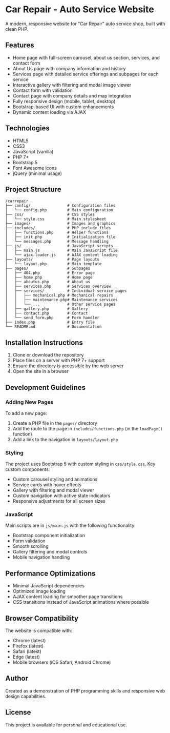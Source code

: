 # Car Repair - Auto Service Website

A modern, responsive website for "Car Repair" auto service shop, built with clean PHP.

## Features

- Home page with full-screen carousel, about us section, services, and contact form
- About Us page with company information and history
- Services page with detailed service offerings and subpages for each service
- Interactive gallery with filtering and modal image viewer
- Contact form with validation
- Contact page with company details and map integration
- Fully responsive design (mobile, tablet, desktop)
- Bootstrap-based UI with custom enhancements
- Dynamic content loading via AJAX

## Technologies

- HTML5
- CSS3
- JavaScript (vanilla)
- PHP 7+
- Bootstrap 5
- Font Awesome icons
- jQuery (minimal usage)

## Project Structure

```
/carrepair
├── config/                # Configuration files
│   └── config.php         # Main configuration
├── css/                   # CSS styles
│   └── style.css          # Main stylesheet
├── images/                # Images and graphics
├── includes/              # PHP include files
│   ├── functions.php      # Helper functions
│   ├── init.php           # Initialization file
│   └── messages.php       # Message handling
├── js/                    # JavaScript scripts
│   ├── main.js            # Main JavaScript file
│   └── ajax-loader.js     # AJAX content loading
├── layouts/               # Page layouts
│   └── layout.php         # Main template
├── pages/                 # Subpages
│   ├── 404.php            # Error page
│   ├── home.php           # Home page
│   ├── aboutus.php        # About us
│   ├── services.php       # Services overview
│   ├── services/          # Individual service pages
│   │   ├── mechanical.php # Mechanical repairs
│   │   ├── maintenance.php# Maintenance services
│   │   └── ...            # Other service pages
│   ├── gallery.php        # Gallery
│   ├── contact.php        # Contact
│   └── send_form.php      # Form handler
├── index.php              # Entry file
└── README.md              # Documentation
```

## Installation Instructions

1. Clone or download the repository
2. Place files on a server with PHP 7+ support
3. Ensure the directory is accessible by the web server
4. Open the site in a browser

## Development Guidelines

### Adding New Pages

To add a new page:
1. Create a PHP file in the `pages/` directory
2. Add the route to the page in `includes/functions.php` (in the `loadPage()` function)
3. Add a link to the navigation in `layouts/layout.php`

### Styling

The project uses Bootstrap 5 with custom styling in `css/style.css`. Key custom components:
- Custom carousel styling and animations
- Service cards with hover effects
- Gallery with filtering and modal viewer
- Custom navigation with active state indicators
- Responsive adjustments for all screen sizes

### JavaScript

Main scripts are in `js/main.js` with the following functionality:
- Bootstrap component initialization
- Form validation
- Smooth scrolling
- Gallery filtering and modal controls
- Mobile navigation handling

## Performance Optimizations

- Minimal JavaScript dependencies
- Optimized image loading
- AJAX content loading for smoother page transitions
- CSS transitions instead of JavaScript animations where possible

## Browser Compatibility

The website is compatible with:
- Chrome (latest)
- Firefox (latest)
- Safari (latest)
- Edge (latest)
- Mobile browsers (iOS Safari, Android Chrome)

## Author

Created as a demonstration of PHP programming skills and responsive web design capabilities.

## License

This project is available for personal and educational use.